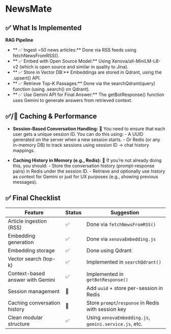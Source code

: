 # NewsMate

## ✅ What Is Implemented

**RAG Pipeline**

- ** ✅ Ingest ~50 news articles:** Done via RSS feeds using fetchNewsFromRSS().
- ** ✅ Embed with Open Source Model:** Using Xenova/all-MiniLM-L6-v2 (which is open source and similar in quality to Jina).
- ** ✅ Store in Vector DB:** Embeddings are stored in Qdrant, using the .upsert() API.
- ** ✅ Retrieve Top-K Passages:** Done via the searchQdrant(query) function (using .search() on Qdrant).
- ** ✅ Use Gemini API for Final Answer:** The getBotResponse() function uses Gemini to generate answers from retrieved context.

## ✅/🔲 Caching & Performance

- **Session-Based Conversation Handling:**
  🔲 You need to ensure that each user gets a unique session ID. You can do this using: - A UUID generated on the server when a new session starts. - Or Redis (or any in-memory DB) to track sessions using session ID → chat history mappings.

- **Caching History in Memory (e.g., Redis):**
  🔲 If you’re not already doing this, you should: - Store the conversation history (prompt-response pairs) in Redis under the session ID. - Retrieve and optionally use history as context for Gemini or just for UX purposes (e.g., showing previous messages).

## ✅ Final Checklist

| Feature                          | Status | Suggestion                                            |
| -------------------------------- | ------ | ----------------------------------------------------- |
| Article ingestion (RSS)          | ✅     | Done via `fetchNewsFromRSS()`                         |
| Embedding generation             | ✅     | Done via `xenovaEmbedding.js`                         |
| Embedding storage                | ✅     | Done using Qdrant                                     |
| Vector search (top-k)            | ✅     | Implemented in `searchQdrant()`                       |
| Context-based answer with Gemini | ✅     | Implemented in `getBotResponse()`                     |
| Session management               | 🔲     | Add `uuid` + store per-session in Redis               |
| Caching conversation history     | 🔲     | Store `prompt`/`response` in Redis with session key   |
| Clean modular structure          | ✅     | Using `xenovaEmbedding.js`, `gemini.service.js`, etc. |
